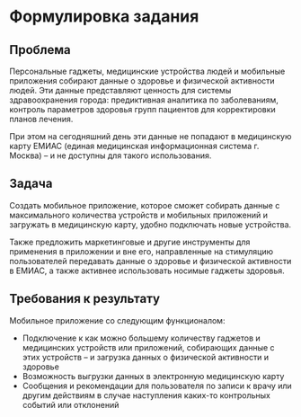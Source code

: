 # Формулировка задания

## Проблема

Персональные гаджеты, медицинские устройства людей и мобильные приложения собирают данные о здоровье и физической активности людей. Эти данные представляют ценность для системы здравоохранения города: предиктивная аналитика по заболеваниям, контроль параметров здоровья групп пациентов для корректировки планов лечения.

При этом на сегодняшний день эти данные не попадают в медицинскую карту ЕМИАС (единая медицинская информационная система г. Москва) – и не доступны для такого использования.

## Задача

Создать мобильное приложение, которое сможет собирать данные с максимального количества устройств и мобильных приложений и загружать в медицинскую карту, удобно подключать новые устройства.

Также предложить маркетинговые и другие инструменты для применения в приложении и вне его, направленные на стимуляцию пользователей передавать данные о здоровье и физической активности в ЕМИАС, а также активнее использовать носимые гаджеты здоровья.

## Требования к результату

Мобильное приложение со следующим функционалом:

- Подключение к как можно большему количеству гаджетов и медицинских устройств или приложений, собирающих данные с этих устройств – и загрузка данных о физической активности и здоровье
- Возможность выгрузки данных в электронную медицинскую карту
- Сообщения и рекомендации для пользователя по записи к врачу или другим действиям в случае наступления каких-то контрольных событий или отклонений
